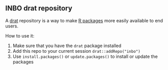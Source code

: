## INBO drat repository

A [drat](http://dirk.eddelbuettel.com/code/drat.html) repository is a way to make [R packages](https://www.r-project.org) more easily available to end users.

How to use it:

1. Make sure that you have the `drat` package installed
1. Add this repo to your current session `drat::addRepo("inbo")`
1. Use `install.packages()` or `update.packages()` to install or update the packages
